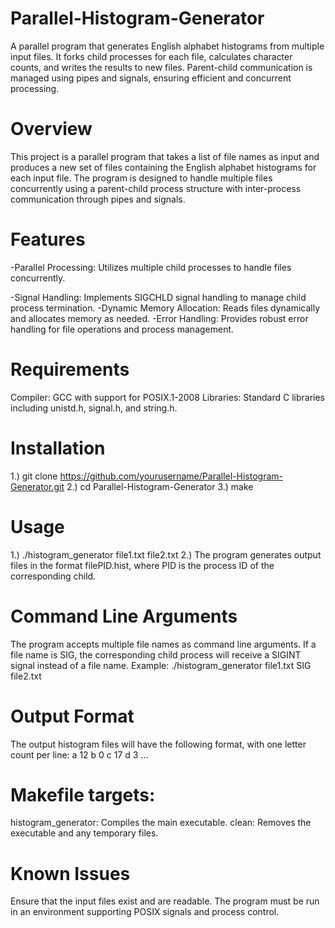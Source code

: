 # Parallel-Histogram-Generator
A parallel program that generates English alphabet histograms from multiple input files. It forks child processes for each file, calculates character counts, and writes the results to new files. Parent-child communication is managed using pipes and signals, ensuring efficient and concurrent processing.

# Overview
This project is a parallel program that takes a list of file names as input and produces a new set of files containing the English alphabet histograms for each input file. The program is designed to handle multiple files concurrently using a parent-child process structure with inter-process communication through pipes and signals.

# Features
-Parallel Processing: Utilizes multiple child processes to handle files concurrently.

-Signal Handling: Implements SIGCHLD signal handling to manage child process termination.
-Dynamic Memory Allocation: Reads files dynamically and allocates memory as needed.
-Error Handling: Provides robust error handling for file operations and process management.

# Requirements
Compiler: GCC with support for POSIX.1-2008
Libraries: Standard C libraries including unistd.h, signal.h, and string.h.

# Installation
1.) git clone https://github.com/yourusername/Parallel-Histogram-Generator.git
2.) cd Parallel-Histogram-Generator
3.) make

# Usage
1.) ./histogram_generator file1.txt file2.txt
2.) The program generates output files in the format filePID.hist, where PID is the process ID of the corresponding child.

# Command Line Arguments
The program accepts multiple file names as command line arguments.
If a file name is SIG, the corresponding child process will receive a SIGINT signal instead of a file name.
Example: ./histogram_generator file1.txt SIG file2.txt

# Output Format
The output histogram files will have the following format, with one letter count per line:
a 12
b 0
c 17
d 3
...

# Makefile targets:
histogram_generator: Compiles the main executable.
clean: Removes the executable and any temporary files.

# Known Issues
Ensure that the input files exist and are readable.
The program must be run in an environment supporting POSIX signals and process control.


